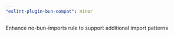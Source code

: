 ```yaml
---
"eslint-plugin-bun-compat": minor
---
```


Enhance no-bun-imports rule to support additional import patterns
